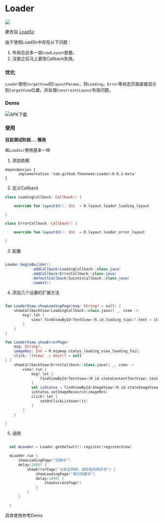 # Loader

[![](https://jitpack.io/v/Theoneee/Loader.svg)](https://jitpack.io/#Theoneee/Loader)

更改自 [LoadSir](https://github.com/KingJA/LoadSir)

由于使用LoadSir中存在以下问题：
1. 布局总会多一层`LoadLayout`嵌套。
2. 注册之后马上更改Callback失效。


### 优化

 `Loader`使用`targetView`的`layoutParams`，将`Loading`，`Error`等状态页面直接显示到`targetView`位置，并处理`ConstraintLayout`布局问题。


### Demo

![APK下载](https://qr.api.cli.im/newqr/create?data=http%253A%252F%252Ftheone.0851zy.com%252F2022%252F03%252F28%252F95cebb8540013e2c80912aae6544b054.apk&level=H&transparent=false&bgcolor=%23FFFFFF&forecolor=%23000&blockpixel=12&marginblock=2&logourl=&logoshape=no&size=244&embed_text_fontfamily=simhei.ttc&eye_use_fore=&background=images%2Fbackground%2Fbg25.png&wper=0.84&hper=0.84&tper=0.08&lper=0.08&qrcode_eyes=pin-3.png&outcolor=&incolor=%231694e3&body_type=0&qr_rotate=0&text=&fontfamily=syr.otf&fontsize=40&fontcolor=&logo_pos=0&kid=cliim&key=b77586f1acccfbd6ed2cb90e97b80de6)

### 使用

**目前测试阶段.... 慎用**

和`LoadSir`使用基本一样

1. 添加依赖
```
dependencies {
      implementation 'com.github.Theoneee:Loader:0.0.1-beta'
}
```
2. 定义Callback
```kotlin
class LoadingCallback: Callback() {

    override fun layoutId(): Int  = R.layout.loader_loading_layout

}

class ErrorCallback: Callback() {

    override fun layoutId(): Int  = R.layout.loader_error_layout

}
```
3. 配置
```java

Loader.beginBuilder()
            .addCallback(LoadingCallback::class.java)
            .addCallback(ErrorCallback::class.java)
            .defaultCallback(SuccessCallback::class.java)
            .commit()

```

4. 添加几个设置的扩展方法

```kotlin

fun LoaderView.showLoadingPage(msg: String? = null) {
    showCallbackView(LoadingCallback::class.java){ _, view ->
        msg?.let {
            view?.findViewById<TextView>(R.id.loading_tips)?.text = it
        }
    }
}

fun LoaderView.showErrorPage(
    msg: String?,
    imageRes: Int = R.mipmap.status_loading_view_loading_fail,
    click: ((View) -> Unit)? = null
) {
    showCallbackView(ErrorCallback::class.java){ _, view ->
        view?.run {
            msg?.let {
                findViewById<TextView>(R.id.stateContentTextView).text = it
            }
            val ivStatus = findViewById<ImageView>(R.id.stateImageView)
            ivStatus.setImageResource(imageRes)
            click?.let {
                setOnClickListener(it)
            }
        }
    }

}

```

5. 调用

```kotlin

  val mLoader = Loader.getDefault().register(registerView)

  mLoader.run {
      showLoadingPage("加载中")
      delay(2000) {
          showErrorPage("当前无网络，请检查网络状态") {
              showLoadingPage("再次加载中")
              delay(1000) {
                  showSuccessPage()
              }
          }
      }

  }

```

具体使用参考Demo

